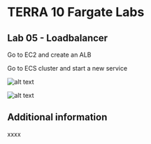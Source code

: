# TERRA 10 Fargate Labs

## Lab 05 - Loadbalancer

Go to EC2 and create an ALB

Go to ECS cluster and start a new service

![alt text](https://github.com/terra10/codefest_ecsfargate/raw/master/lab05-loadbalancer/lab05-alb.png "ALB")

![alt text](https://github.com/terra10/codefest_ecsfargate/raw/master/lab05-loadbalancer/lab05-container2alb.png "ALB 2")

## Additional information
xxxx

